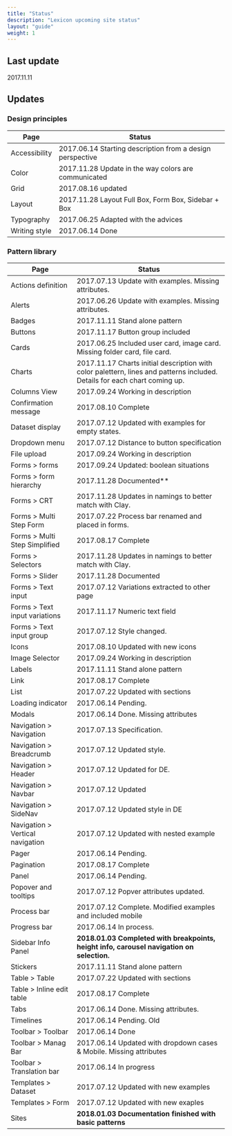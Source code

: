 ```yaml
---
title: "Status"
description: "Lexicon upcoming site status"
layout: "guide"
weight: 1
---
```


## Last update

2017.11.11

## Updates

### Design principles

| Page | Status |
| ---- | ----- |
| Accessibility | 2017.06.14 Starting description from a design perspective |
| Color | 2017.11.28 Update in the way colors are communicated |
| Grid | 2017.08.16 updated |
| Layout | 2017.11.28 Layout Full Box, Form Box, Sidebar + Box |
| Typography | 2017.06.25 Adapted with the advices |
| Writing style | 2017.06.14 Done |

### Pattern library

| Page | Status |
| ---- | ----- |
| Actions definition | 2017.07.13 Update with examples. Missing attributes. |
| Alerts | 2017.06.26 Update with examples. Missing attributes. |
| Badges | 2017.11.11 Stand alone pattern |
| Buttons | 2017.11.17 Button group included |
| Cards | 2017.06.25 Included user card, image card. Missing folder card, file card. |
| Charts | 2017.11.17 Charts initial description with color palettern, lines and patterns included. Details for each chart coming up. |
| Columns View | 2017.09.24 Working in description |
| Confirmation message | 2017.08.10 Complete |
| Dataset display | 2017.07.12 Updated with examples for empty states. |
| Dropdown menu | 2017.07.12 Distance to button specification |
| File upload | 2017.09.24 Working in description |
| Forms > forms | 2017.09.24 Updated: boolean situations |
| Forms > form hierarchy | 2017.11.28 Documented** |
| Forms > CRT | 2017.11.28 Updates in namings to better match with Clay. |
| Forms > Multi Step Form | 2017.07.22 Process bar renamed and placed in forms. |
| Forms > Multi Step Simplified | 2017.08.17 Complete |
| Forms > Selectors | 2017.11.28 Updates in namings to better match with Clay. |
| Forms > Slider | 2017.11.28 Documented |
| Forms > Text input | 2017.07.12 Variations extracted to other page |
| Forms > Text input variations | 2017.11.17 Numeric text field |
| Forms > Text input group | 2017.07.12 Style changed. |
| Icons | 2017.08.10 Updated with new icons |
| Image Selector | 2017.09.24 Working in description |
| Labels | 2017.11.11 Stand alone pattern |
| Link | 2017.08.17 Complete |
| List | 2017.07.22 Updated with sections |
| Loading indicator | 2017.06.14 Pending. |
| Modals | 2017.06.14 Done. Missing attributes |
| Navigation > Navigation | 2017.07.13 Specification. |
| Navigation > Breadcrumb | 2017.07.12 Updated style. |
| Navigation > Header | 2017.07.12 Updated for DE. |
| Navigation > Navbar | 2017.07.12 Updated |
| Navigation > SideNav | 2017.07.12 Updated style in DE |
| Navigation > Vertical navigation | 2017.07.12 Updated with nested example |
| Pager | 2017.06.14 Pending. |
| Pagination | 2017.08.17 Complete |
| Panel | 2017.06.14 Pending. |
| Popover and tooltips | 2017.07.12 Popver attributes updated. |
| Process bar | 2017.07.12 Complete. Modified examples and included mobile |
| Progress bar | 2017.06.14 In process. |
| Sidebar Info Panel | **2018.01.03 Completed with breakpoints, height info, carousel navigation on selection.** |
| Stickers | 2017.11.11 Stand alone pattern |
| Table > Table | 2017.07.22 Updated with sections |
| Table > Inline edit table | 2017.08.17 Complete |
| Tabs | 2017.06.14 Done. Missing attributes. |
| Timelines | 2017.06.14 Pending. Old |
| Toolbar > Toolbar | 2017.06.14 Done |
| Toolbar > Manag Bar | 2017.06.14 Updated with dropdown cases & Mobile. Missing attributes |
| Toolbar > Translation bar | 2017.06.14 In progress |
| Templates > Dataset | 2017.07.12 Updated with new examples |
| Templates > Form | 2017.07.12 Updated with new exaples |
| Sites | **2018.01.03 Documentation finished with basic patterns** |
